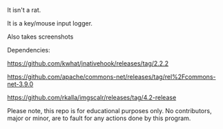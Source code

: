 It isn't a rat.

It is a key/mouse input logger.

Also takes screenshots

Dependencies:

https://github.com/kwhat/jnativehook/releases/tag/2.2.2

https://github.com/apache/commons-net/releases/tag/rel%2Fcommons-net-3.9.0

https://github.com/rkalla/imgscalr/releases/tag/4.2-release


Please note, this repo is for educational purposes only. No contributors, major or minor, are to fault for any actions done by this program.
